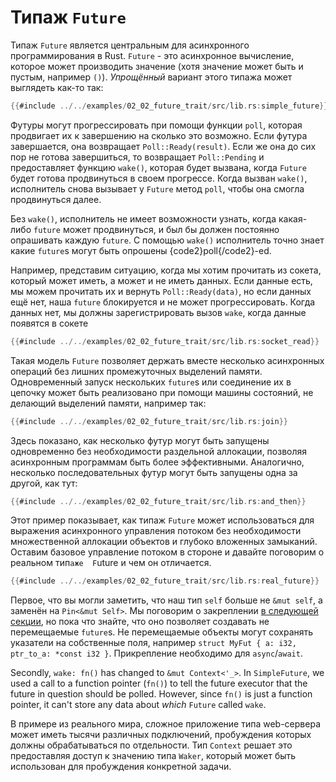 # Типаж `Future`

Типаж `Future` является центральным для асинхронного программирования в Rust. `Future` - это асинхронное вычисление, которое может производить значение (хотя значение может быть и пустым, например `()`). 
*Упрощённый* вариант этого типажа может выглядеть как-то 
так:

```rust
{{#include ../../examples/02_02_future_trait/src/lib.rs:simple_future}}
```

Футуры могут прогрессировать при помощи функции `poll`, которая продвигает их к завершению на сколько это возможно. Если футура завершается, она возвращает `Poll::Ready(result)`. Если же она до сих пор не готова завершиться, то возвращает `Poll::Pending` и предоставляет функцию `wake()`, которая будет вызвана, когда `Future` будет готова продвинуться в своем прогрессе. Когда вызван `wake()`, исполнитель снова вызывает у `Future` метод `poll`, чтобы она смогла продвинуться далее.

Без `wake()`, исполнитель не имеет возможности узнать, когда какая-либо `future` может продвинуться, и был бы должен постоянно опрашивать каждую `future`. С помощью `wake()` исполнитель точно знает какие `future`s могут быть опрошены {code2}poll{/code2}-ed.

Например, представим ситуацию, когда мы хотим прочитать из сокета, который может иметь, а может и не иметь данных. Если данные есть, мы можем прочитать их и вернуть `Poll::Ready(data)`, но если данных ещё нет, наша `future` блокируется и не может прогрессировать. Когда данных нет, мы должны зарегистрировать вызов `wake`, когда данные появятся в сокете

```rust
{{#include ../../examples/02_02_future_trait/src/lib.rs:socket_read}}
```

Такая модель `Future` позволяет держать вместе несколько асинхронных операций без лишних промежуточных выделений памяти. Одновременный запуск нескольких `future`s или соединение их в цепочку может быть реализовано при помощи машины состояний, не делающий выделений памяти, например так:

```rust
{{#include ../../examples/02_02_future_trait/src/lib.rs:join}}
```

Здесь показано, как несколько футур могут быть запущены
одновременно без необходимости раздельной аллокации, позволяя
асинхронным программам быть более эффективными. Аналогично,
несколько последовательных футур могут быть запущены одна за
другой, как тут:

```rust
{{#include ../../examples/02_02_future_trait/src/lib.rs:and_then}}
```

Этот пример показывает, как типаж `Future` может 
использоваться для выражения асинхронного управления потоком 
без необходимости множественной аллокации объектов и глубоко 
вложенных замыканий. Оставим базовое управление потоком в 
стороне и давайте поговорим о реальном тип`аже 
F`uture и чем он отличается.

```rust
{{#include ../../examples/02_02_future_trait/src/lib.rs:real_future}}
```

Первое, что вы могли заметить, что наш тип `self` больше не `&mut self`, а заменён на `Pin<&mut Self>`. Мы поговорим о закреплении [в следующей секции](../04_pinning/01_chapter.md), но пока что знайте, что оно позволяет создавать не перемещаемые `future`s. Не перемещаемые объекты могут сохранять указатели на собственные поля, например 
`struct MyFut { a: i32, ptr_to_a: *const i32 }`. Прикрепление необходимо для `async`/`await`.

Secondly, `wake: fn()` has changed to `&mut Context<'_>`. In `SimpleFuture`,
we used a call to a function pointer (`fn()`) to tell the future executor that
the future in question should be polled. However, since `fn()` is just a
function pointer, it can't store any data about *which* `Future` called `wake`.

В примере из реального мира, сложное приложение типа web-сервера может иметь тысячи различных подключений, пробуждения которых должны обрабатываться по отдельности. Тип  `Context` решает это предоставляя доступ к значению типа `Waker`, который может быть использован для пробуждения конкретной задачи.
